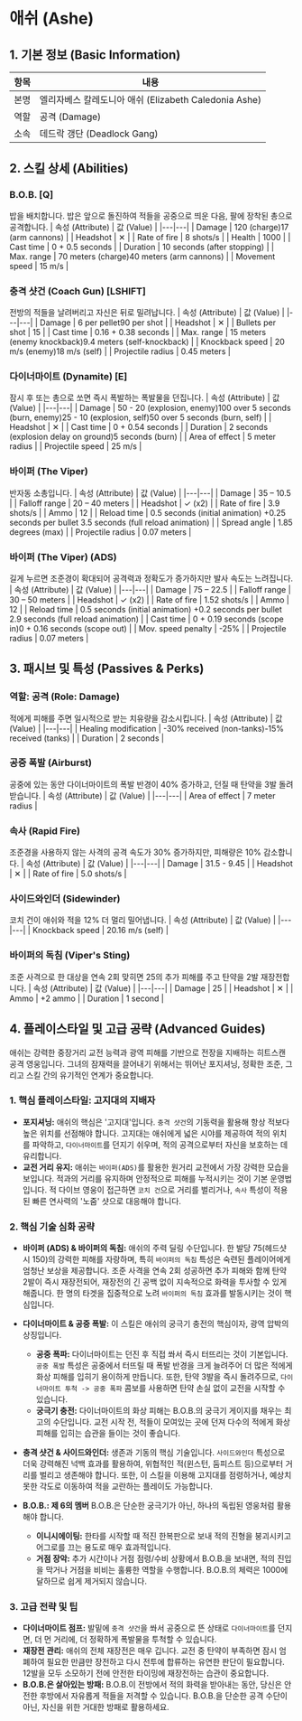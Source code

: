 # 애쉬 (Ashe)

## 1. 기본 정보 (Basic Information)

| 항목 | 내용                                                  |
| ---- | ----------------------------------------------------- |
| 본명 | 엘리자베스 칼레도니아 애쉬 (Elizabeth Caledonia Ashe) |
| 역할 | 공격 (Damage)                                         |
| 소속 | 데드락 갱단 (Deadlock Gang)                           |

## 2. 스킬 상세 (Abilities)

### B.O.B. [Q]

밥을 배치합니다. 밥은 앞으로 돌진하여 적들을 공중으로 띄운 다음, 팔에 장착된 총으로 공격합니다.
| 속성 (Attribute) | 값 (Value) |
|---|---|
| Damage | 120 (charge)17 (arm cannons) |
| Headshot | ✕ |
| Rate of fire | 8 shots/s |
| Health | 1000 |
| Cast time | 0 + 0.5 seconds |
| Duration | 10 seconds (after stopping) |
| Max. range | 70 meters (charge)40 meters (arm cannons) |
| Movement speed | 15 m/s |

### 충격 샷건 (Coach Gun) [LSHIFT]

전방의 적들을 날려버리고 자신은 뒤로 밀려납니다.
| 속성 (Attribute) | 값 (Value) |
|---|---|
| Damage | 6 per pellet90 per shot |
| Headshot | ✕ |
| Bullets per shot | 15 |
| Cast time | 0.16 + 0.38 seconds |
| Max. range | 15 meters (enemy knockback)9.4 meters (self-knockback) |
| Knockback speed | 20 m/s (enemy)18 m/s (self) |
| Projectile radius | 0.45 meters |

### 다이너마이트 (Dynamite) [E]

잠시 후 또는 총으로 쏘면 즉시 폭발하는 폭발물을 던집니다.
| 속성 (Attribute) | 값 (Value) |
|---|---|
| Damage | 50 - 20 (explosion, enemy)100 over 5 seconds (burn, enemy)25 - 10 (explosion, self)50 over 5 seconds (burn, self) |
| Headshot | ✕ |
| Cast time | 0 + 0.54 seconds |
| Duration | 2 seconds (explosion delay on ground)5 seconds (burn) |
| Area of effect | 5 meter radius |
| Projectile speed | 25 m/s |

### 바이퍼 (The Viper)

반자동 소총입니다.
| 속성 (Attribute) | 값 (Value) |
|---|---|
| Damage | 35 – 10.5 |
| Falloff range | 20 – 40 meters |
| Headshot | ✓ (x2) |
| Rate of fire | 3.9 shots/s |
| Ammo | 12 |
| Reload time | 0.5 seconds (initial animation) +0.25 seconds per bullet 3.5 seconds (full reload animation) |
| Spread angle | 1.85 degrees (max) |
| Projectile radius | 0.07 meters |

### 바이퍼 (The Viper) (ADS)

길게 누르면 조준경이 확대되어 공격력과 정확도가 증가하지만 발사 속도는 느려집니다.
| 속성 (Attribute) | 값 (Value) |
|---|---|
| Damage | 75 – 22.5 |
| Falloff range | 30 – 50 meters |
| Headshot | ✓ (x2) |
| Rate of fire | 1.52 shots/s |
| Ammo | 12 |
| Reload time | 0.5 seconds (initial animation) +0.2 seconds per bullet 2.9 seconds (full reload animation) |
| Cast time | 0 + 0.19 seconds (scope in)0 + 0.16 seconds (scope out) |
| Mov. speed penalty | -25% |
| Projectile radius | 0.07 meters |

## 3. 패시브 및 특성 (Passives & Perks)

### 역할: 공격 (Role: Damage)

적에게 피해를 주면 일시적으로 받는 치유량을 감소시킵니다.
| 속성 (Attribute) | 값 (Value) |
|---|---|
| Healing modification | -30% received (non-tanks)-15% received (tanks) |
| Duration | 2 seconds |

### 공중 폭발 (Airburst)

공중에 있는 동안 다이너마이트의 폭발 반경이 40% 증가하고, 던질 때 탄약을 3발 돌려받습니다.
| 속성 (Attribute) | 값 (Value) |
|---|---|
| Area of effect | 7 meter radius |

### 속사 (Rapid Fire)

조준경을 사용하지 않는 사격의 공격 속도가 30% 증가하지만, 피해량은 10% 감소합니다.
| 속성 (Attribute) | 값 (Value) |
|---|---|
| Damage | 31.5 - 9.45 |
| Headshot | ✕ |
| Rate of fire | 5.0 shots/s |

### 사이드와인더 (Sidewinder)

코치 건이 애쉬와 적을 12% 더 멀리 밀어냅니다.
| 속성 (Attribute) | 값 (Value) |
|---|---|
| Knockback speed | 20.16 m/s (self) |

### 바이퍼의 독침 (Viper's Sting)

조준 사격으로 한 대상을 연속 2회 맞히면 25의 추가 피해를 주고 탄약을 2발 재장전합니다.
| 속성 (Attribute) | 값 (Value) |
|---|---|
| Damage | 25 |
| Headshot | ✕ |
| Ammo | +2 ammo |
| Duration | 1 second |

## 4. 플레이스타일 및 고급 공략 (Advanced Guides)

애쉬는 강력한 중장거리 교전 능력과 광역 피해를 기반으로 전장을 지배하는 히트스캔 공격 영웅입니다. 그녀의 잠재력을 끌어내기 위해서는 뛰어난 포지셔닝, 정확한 조준, 그리고 스킬 간의 유기적인 연계가 중요합니다.

### **1. 핵심 플레이스타일: 고지대의 지배자**

- **포지셔닝:** 애쉬의 핵심은 '고지대'입니다. `충격 샷건`의 기동력을 활용해 항상 적보다 높은 위치를 선점해야 합니다. 고지대는 애쉬에게 넓은 시야를 제공하여 적의 위치를 파악하고, `다이너마이트`를 던지기 쉬우며, 적의 공격으로부터 자신을 보호하는 데 유리합니다.
- **교전 거리 유지:** 애쉬는 `바이퍼(ADS)`를 활용한 원거리 교전에서 가장 강력한 모습을 보입니다. 적과의 거리를 유지하며 안정적으로 피해를 누적시키는 것이 기본 운영법입니다. 적 다이브 영웅이 접근하면 `코치 건`으로 거리를 벌리거나, `속사` 특성이 적용된 빠른 연사력의 '노줌' 샷으로 대응해야 합니다.

### **2. 핵심 기술 심화 공략**

- **바이퍼 (ADS) & 바이퍼의 독침:** 애쉬의 주력 딜링 수단입니다. 한 발당 75(헤드샷 시 150)의 강력한 피해를 자랑하며, 특히 `바이퍼의 독침` 특성은 숙련된 플레이어에게 엄청난 보상을 제공합니다. 조준 사격을 연속 2회 성공하면 추가 피해와 함께 탄약 2발이 즉시 재장전되어, 재장전의 긴 공백 없이 지속적으로 화력을 투사할 수 있게 해줍니다. 한 명의 타겟을 집중적으로 노려 `바이퍼의 독침` 효과를 발동시키는 것이 핵심입니다.

- **다이너마이트 & 공중 폭발:** 이 스킬은 애쉬의 궁극기 충전의 핵심이자, 광역 압박의 상징입니다.

  - **공중 폭파:** 다이너마이트는 던진 후 직접 쏴서 즉시 터뜨리는 것이 기본입니다. `공중 폭발` 특성은 공중에서 터뜨릴 때 폭발 반경을 크게 늘려주어 더 많은 적에게 화상 피해를 입히기 용이하게 만듭니다. 또한, 탄약 3발을 즉시 돌려주므로, `다이너마이트 투척 -> 공중 폭파` 콤보를 사용하면 탄약 손실 없이 교전을 시작할 수 있습니다.
  - **궁극기 충전:** 다이너마이트의 화상 피해는 B.O.B.의 궁극기 게이지를 채우는 최고의 수단입니다. 교전 시작 전, 적들이 모여있는 곳에 던져 다수의 적에게 화상 피해를 입히는 습관을 들이는 것이 좋습니다.

- **충격 샷건 & 사이드와인더:** 생존과 기동의 핵심 기술입니다. `사이드와인더` 특성으로 더욱 강력해진 넉백 효과를 활용하여, 위협적인 적(윈스턴, 둠피스트 등)으로부터 거리를 벌리고 생존해야 합니다. 또한, 이 스킬을 이용해 고지대를 점령하거나, 예상치 못한 각도로 이동하여 적을 교란하는 플레이도 가능합니다.

- **B.O.B.: 제 6의 멤버**
  B.O.B.은 단순한 궁극기가 아닌, 하나의 독립된 영웅처럼 활용해야 합니다.
  - **이니시에이팅:** 한타를 시작할 때 적진 한복판으로 보내 적의 진형을 붕괴시키고 어그로를 끄는 용도로 매우 효과적입니다.
  - **거점 장악:** 추가 시간이나 거점 점령/수비 상황에서 B.O.B.을 보내면, 적의 진입을 막거나 거점을 비비는 훌륭한 역할을 수행합니다. B.O.B.의 체력은 1000에 달하므로 쉽게 제거되지 않습니다.

### **3. 고급 전략 및 팁**

- **다이너마이트 점프:** 발밑에 `충격 샷건`을 쏴서 공중으로 뜬 상태로 `다이너마이트`를 던지면, 더 먼 거리에, 더 정확하게 폭발물을 투척할 수 있습니다.
- **재장전 관리:** 애쉬의 전체 재장전은 매우 깁니다. 교전 중 탄약이 부족하면 잠시 엄폐하여 필요한 만큼만 장전하고 다시 전투에 합류하는 유연한 판단이 필요합니다. 12발을 모두 소모하기 전에 안전한 타이밍에 재장전하는 습관이 중요합니다.
- **B.O.B.은 살아있는 방패:** B.O.B.이 전방에서 적의 화력을 받아내는 동안, 당신은 안전한 후방에서 자유롭게 적들을 저격할 수 있습니다. B.O.B.을 단순한 공격 수단이 아닌, 자신을 위한 거대한 방패로 활용하세요.
